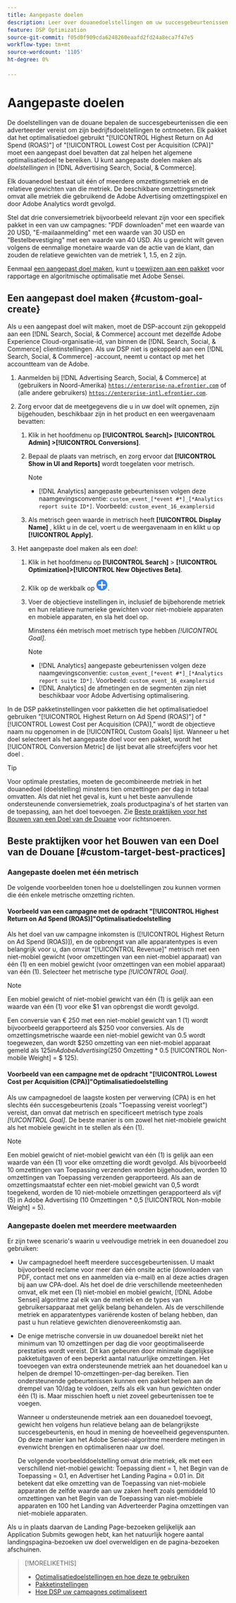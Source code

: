 ```yaml
---
title: Aangepaste doelen
description: Leer over douanedoelstellingen om uw succesgebeurtenissen te bepalen in pakketten die voor laagste CPA of hoogste ROAS worden geoptimaliseerd.
feature: DSP Optimization
source-git-commit: f05d0f909cda6248260eaafd2fd24a8eca7f47e5
workflow-type: tm+mt
source-wordcount: '1105'
ht-degree: 0%

---
```


# Aangepaste doelen

De doelstellingen van de douane bepalen de succesgebeurtenissen die een adverteerder vereist om zijn bedrijfsdoelstellingen te ontmoeten. Elk pakket dat het optimalisatiedoel gebruikt &quot;[!UICONTROL Highest Return on Ad Spend (ROAS)"] of &quot;[!UICONTROL Lowest Cost per Acquisition (CPA)]&quot; moet een aangepast doel bevatten dat zal helpen het algemene optimalisatiedoel te bereiken. U kunt aangepaste doelen maken als *doelstellingen* in [!DNL Advertising Search, Social, & Commerce].

<!-- update image or omit it

![custom goals](/help/dsp/assets/objective-goals.png)
 -->

Elk douanedoel bestaat uit één of meerdere omzettingsmetriek en de relatieve gewichten van die metriek. De beschikbare omzettingsmetriek omvat alle metriek die gebruikend de Adobe Advertising omzettingspixel en door Adobe Analytics wordt gevolgd.

Stel dat drie conversiemetriek bijvoorbeeld relevant zijn voor een specifiek pakket in een van uw campagnes: &quot;PDF downloaden&quot; met een waarde van 20 USD, &quot;E-mailaanmelding&quot; met een waarde van 30 USD en &quot;Bestelbevestiging&quot; met een waarde van 40 USD. Als u gewicht wilt geven volgens de eenmalige monetaire waarde van de actie van de klant, dan zouden de relatieve gewichten van de metriek 1, 1.5, en 2 zijn.

Eenmaal [een aangepast doel maken](#custom-goal-create), kunt u [toewijzen aan een pakket](/help/dsp/campaign-management/packages/package-settings.md) voor rapportage en algoritmische optimalisatie met Adobe Sensei.

## Een aangepast doel maken {#custom-goal-create}

Als u een aangepast doel wilt maken, moet de DSP-account zijn gekoppeld aan een [!DNL Search, Social, & Commerce] account met dezelfde Adobe Experience Cloud-organisatie-id, van binnen de [!DNL Search, Social, & Commerce] clientinstellingen. Als uw DSP niet is gekoppeld aan een [!DNL Search, Social, & Commerce] -account, neemt u contact op met het accountteam van de Adobe.

1. Aanmelden bij [!DNL Advertising Search, Social, & Commerce] at (gebruikers in Noord-Amerika) [`https://enterprise-na.efrontier.com`](https://enterprise-na.efrontier.com) of (alle andere gebruikers) [`https://enterprise-intl.efrontier.com`](https://enterprise-intl.efrontier.com).

1. Zorg ervoor dat de meetgegevens die u in uw doel wilt opnemen, zijn bijgehouden, beschikbaar zijn in het product en een weergavenaam bevatten:

   1. Klik in het hoofdmenu op **[!UICONTROL Search]> [!UICONTROL Admin] >[!UICONTROL Conversions]**.

   1. Bepaal de plaats van metrisch, en zorg ervoor dat **[!UICONTROL Show in UI and Reports]** wordt toegelaten voor metrisch.

      >[!NOTE]
      >
      >* [!DNL Analytics] aangepaste gebeurtenissen volgen deze naamgevingsconventie: `custom_event_[*event #*]_[*Analytics report suite ID*]`. Voorbeeld: `custom_event_16_examplersid`

   1. Als metrisch geen waarde in metrisch heeft **[!UICONTROL Display Name]** , klikt u in de cel, voert u de weergavenaam in en klikt u op **[!UICONTROL Apply].**

1. Het aangepaste doel maken als een *doel*:

   1. Klik in het hoofdmenu op **[!UICONTROL Search]** > **[!UICONTROL Optimization]>[!UICONTROL New Objectives Beta]**.

   1. Klik op de werkbalk op ![Maken](/help/dsp/assets/create-search-ui.png "Maken").

   1. Voer de objectieve instellingen in, inclusief de bijbehorende metriek en hun relatieve numerieke gewichten voor niet-mobiele apparaten en mobiele apparaten, en sla het doel op.

      Minstens één metrisch moet metrisch type hebben *[!UICONTROL Goal]*.

      >[!NOTE]
      >
      >* [!DNL Analytics] aangepaste gebeurtenissen volgen deze naamgevingsconventie: `custom_event_[*event #*]_[*Analytics report suite ID*]`. Voorbeeld: `custom_event_16_examplersid`
      >* [!DNL Analytics] de afmetingen en de segmenten zijn niet beschikbaar voor Adobe Advertising optimalisering.

In de DSP pakketinstellingen voor pakketten die het optimalisatiedoel gebruiken &quot;[!UICONTROL Highest Return on Ad Spend (ROAS)"] of &quot;[!UICONTROL Lowest Cost per Acquisition (CPA)],&quot; wordt de objectieve naam nu opgenomen in de [!UICONTROL Custom Goals] lijst. Wanneer u het doel selecteert als het aangepaste doel voor een pakket, wordt het [!UICONTROL Conversion Metric] de lijst bevat alle streefcijfers voor het doel .

>[!TIP]
>
>Voor optimale prestaties, moeten de gecombineerde metriek in het douanedoel (doelstelling) minstens tien omzettingen per dag in totaal omvatten. Als dat niet het geval is, kunt u het beste aanvullende ondersteunende conversiemetriek, zoals productpagina&#39;s of het starten van de toepassing, aan het doel toevoegen. Zie [Beste praktijken voor het Bouwen van een Doel van de Douane](custom-goal-best-practices.md) voor richtsnoeren.

## Beste praktijken voor het Bouwen van een Doel van de Douane [#custom-target-best-practices]

### Aangepaste doelen met één metrisch

De volgende voorbeelden tonen hoe u doelstellingen zou kunnen vormen die één enkele metrische omzetting richten.

#### Voorbeeld van een campagne met de opdracht &quot;[!UICONTROL Highest Return on Ad Spend (ROAS)]&quot;Optimalisatiedoelstelling

Als het doel van uw campagne inkomsten is ([!UICONTROL Highest Return on Ad Spend (ROAS)]), en de opbrengst van alle apparatentypes is even belangrijk voor u, dan omvat &quot;[!UICONTROL Revenue]&quot; metrisch met een niet-mobiel gewicht (voor omzettingen van een niet-mobiel apparaat) van één (1) en een mobiel gewicht (voor omzettingen van een mobiel apparaat) van één (1). Selecteer het metrische type *[!UICONTROL Goal]*.

<!-- update image or delete 

![example of a ROAS custom goal with a single conversion metric](/help/dsp/assets/custom-goal-roas.png)

-->

>[!NOTE]
>
> Een mobiel gewicht of niet-mobiel gewicht van één (1) is gelijk aan een waarde van één (1) voor elke $1 van opbrengst die wordt gevolgd.
>
> Een conversie van € 250 met een niet-mobiel gewicht van 1 (1) wordt bijvoorbeeld gerapporteerd als $250 voor conversies. Als de omzettingsmetrische waarde een niet-mobiel gewicht van 0.5 wordt toegewezen, dan wordt $250 omzetting van een niet-mobiel apparaat gemeld als $125 in Adobe Advertising ($250 Omzetting * 0.5 [!UICONTROL Non-mobile Weight] = $ 125).

#### Voorbeeld van een campagne met de opdracht &quot;[!UICONTROL Lowest Cost per Acquisition (CPA)]&quot;Optimalisatiedoelstelling

Als uw campagnedoel de laagste kosten per verwerving (CPA) is en het slechts één succesgebeurtenis (zoals &quot;Toepassing vereist voorlegt&quot;) vereist, dan omvat dat metrisch en specificeert metrisch type zoals *[!UICONTROL Goal]*. De beste manier is om zowel het niet-mobiele gewicht als het mobiele gewicht in te stellen als één (1).

<!-- update image or delete 

![example of a CPA custom goal with a single conversion metric](/help/dsp/assets/custom-goal-roas.png)

-->

>[!NOTE]
>
> Een mobiel gewicht of niet-mobiel gewicht van één (1) is gelijk aan een waarde van één (1) voor elke omzetting die wordt gevolgd. Als bijvoorbeeld 10 omzettingen van Toepassing verzenden worden bijgehouden, worden 10 omzettingen van Toepassing verzenden gerapporteerd. Als aan de omzettingsmaatstaf echter een niet-mobiel gewicht van 0,5 wordt toegekend, worden de 10 niet-mobiele omzettingen gerapporteerd als vijf (5) in Adobe Advertising (10 Omzettingen * 0,5 [!UICONTROL Non-mobile Weight] = 5).

### Aangepaste doelen met meerdere meetwaarden

Er zijn twee scenario&#39;s waarin u veelvoudige metriek in een douanedoel zou gebruiken:

* Uw campagnedoel heeft meerdere succesgebeurtenissen. U maakt bijvoorbeeld reclame voor meer dan één onsite actie (downloaden van PDF, contact met ons en aanmelden via e-mail) en al deze acties dragen bij aan uw CPA-doel. Als het doel de drie verschillende meeteenheden omvat, elk met een (1) niet-mobiel en mobiel gewicht, [!DNL Adobe Sensei] algoritme zal elk van de metriek en de types van gebruikersapparaat met gelijk belang behandelen. Als de verschillende metriek en apparatentypes variërende kosten of belang hebben, dan past u hun relatieve gewichten dienovereenkomstig aan.

<!-- update image or delete it and adjust the wording above

   ![example of a custom goal with multiple metrics](/help/dsp/assets/custom-goal-multiple-properties.png)

-->

* De enige metrische conversie in uw douanedoel bereikt niet het minimum van 10 omzettingen per dag die voor geoptimaliseerde prestaties wordt vereist. Dit kan gebeuren door minimale dagelijkse pakketuitgaven of een beperkt aantal natuurlijke omzettingen. Het toevoegen van extra ondersteunende metriek aan het douanedoel kan u helpen de drempel 10-omzettingen-per-dag bereiken. Tien ondersteunende gebeurtenissen kunnen een pakket helpen aan de drempel van 10/dag te voldoen, zelfs als elk van hun gewichten onder één (1) is. Maar misschien hoeft u niet zoveel gebeurtenissen toe te voegen.

  Wanneer u ondersteunende metriek aan een douanedoel toevoegt, gewicht hen volgens hun relatieve belang aan de belangrijkste succesgebeurtenis, en houd in mening de hoeveelheid gegevenspunten. Op deze manier kan het Adobe Sensei-algoritme meerdere metingen in evenwicht brengen en optimaliseren naar uw doel.

  De volgende voorbeelddoelstelling omvat drie metriek, elk met een verschillend niet-mobiel gewicht: Toepassing dient = 1, het Begin van de Toepassing = 0.1, en Advertiser het Landing Pagina = 0.01 in. Dit betekent dat elke omzetting van de Toepassing van niet-mobiele apparaten de zelfde waarde aan uw zaken heeft zoals gemiddeld 10 omzettingen van het Begin van de Toepassing van niet-mobiele apparaten en 100 het Landing van Adverteerder Pagina omzettingen van niet-mobiele apparaten.

<!-- update image or delete it and adjust the wording above

   ![example of a custom goal with multiple metrics](/help/dsp/assets/custom-goal-multiple-properties2.png)

-->

Als u in plaats daarvan de Landing Page-bezoeken gelijkelijk aan Application Submits gewogen hebt, kan het natuurlijk hogere aantal landingspagina-bezoeken uw doel overweldigen en de pagina-bezoeken afschuinen.<!--reword-->

>[!MORELIKETHIS]
>
>* [Optimalisatiedoelstellingen en hoe deze te gebruiken](optimization-goals.md)
>* [Pakketinstellingen](/help/dsp/campaign-management/packages/package-settings.md)
> * [Hoe DSP uw campagnes optimaliseert](optimization-how-dsp-optimizes-campaigns.md)
